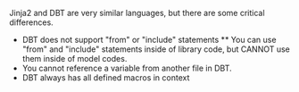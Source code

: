 Jinja2 and DBT are very similar languages, but there are some critical differences.

* DBT does not support "from" or "include" statements
** You can use "from" and "include" statements inside of library code, but CANNOT use them inside of model codes.
* You cannot reference a variable from another file in DBT.
* DBT always has all defined macros in context